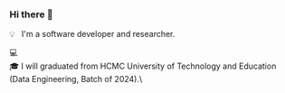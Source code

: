 ### Hi there 👋

💡 &nbsp; I'm a software developer and researcher.  

💻 &nbsp;\
🎓&nbsp;I will graduated from HCMC University of Technology and Education (Data Engineering, Batch of 2024).\

